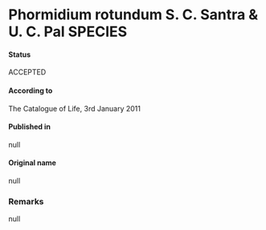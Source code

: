 Phormidium rotundum S. C. Santra & U. C. Pal SPECIES
=======

#### Status
ACCEPTED

#### According to
The Catalogue of Life, 3rd January 2011

#### Published in
null

#### Original name
null

### Remarks
null